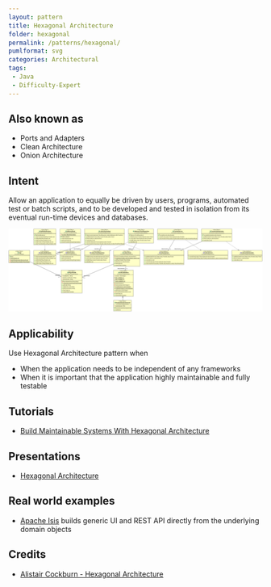 ```yaml
---
layout: pattern
title: Hexagonal Architecture
folder: hexagonal
permalink: /patterns/hexagonal/
pumlformat: svg
categories: Architectural
tags:
 - Java
 - Difficulty-Expert
---
```


## Also known as
* Ports and Adapters
* Clean Architecture
* Onion Architecture

## Intent
Allow an application to equally be driven by users, programs, automated test or batch scripts, and to be developed and tested in isolation from its eventual run-time devices and databases.

![Hexagonal Architecture class diagram](./etc/hexagonal.png)

## Applicability
Use Hexagonal Architecture pattern when

* When the application needs to be independent of any frameworks
* When it is important that the application highly maintainable and fully testable

## Tutorials
* [Build Maintainable Systems With Hexagonal Architecture](http://java-design-patterns.com/blog/build-maintainable-systems-with-hexagonal-architecture/)

## Presentations
* [Hexagonal Architecture](https://github.com/iluwatar/java-design-patterns/tree/master/hexagonal/etc/presentation.html)

## Real world examples

* [Apache Isis](https://isis.apache.org/) builds generic UI and REST API directly from the underlying domain objects

## Credits

* [Alistair Cockburn - Hexagonal Architecture](http://alistair.cockburn.us/Hexagonal+architecture)
